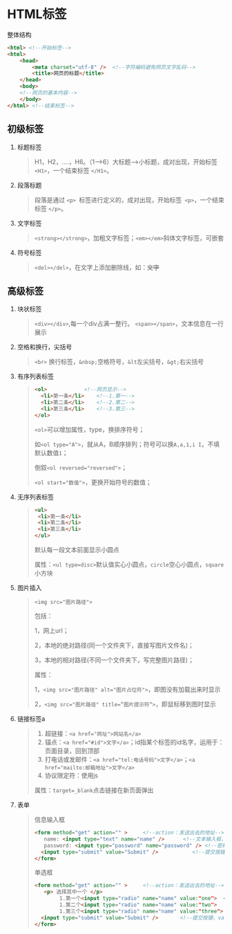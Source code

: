 # HTML标签

整体结构

```html
<html> <!--开始标签-->
<html>
	<head>
		<meta charset="utf-8" />  <!--字符编码避免网页文字乱码-->
		<title>网页的标题</title>
	</head>
	<body>
	<!--网页的基本内容-->
	</body>
</html> <!--结束标签-->

```

## 初级标签

1. 标题标签

   > H1，H2，....，H6。（1-->6）大标题-->小标题，成对出现，开始标签 `<H1>`，一个结束标签 `</H1>`。

2. 段落标题

   >段落是通过 `<p> `标签进行定义的，成对出现，开始标签`` <p>``，一个结束标签 `</p>`。

3. 文字标签

   > `<strong></strong>`，加粗文字标签；`<em></em>`斜体文字标签，可嵌套

4. 符号标签

   >`<del></del>`，在文字上添加删除线，如：~~文字~~

## 高级标签

1. 块状标签

   >`<div></div>`,每一个div占满一整行。  `<span></span>`，文本信息在一行展示

2. 空格和换行，尖括号

   >`<br>` 换行标签，`&nbsp;`空格符号，`&lt`左尖括号，`&gt;`右尖括号

 3. 有序列表标签

    > ```html
    > <ol>			  <!--网页显示-->
    >   <li>第一条</li>	<!--1.第一-->
    >   <li>第二条</li>	<!--2.第二-->
    >   <li>第三条</li>	<!--3.第三-->
    > </ol>
    > ```
    >
    >  `<ol>`可以增加属性，type，换排序符号；
    >
    > 如`<ol type="A">`，就从A，B顺序排列；符号可以换`A,a,1,i I`，不填默认数值`1`；
    >
    > 倒叙`<ol reversed="reversed">`；
    >
    >  `<ol start="数值">`，更换开始符号的数值；

4. 无序列表标签

   >```html
   ><ul>			  
   >  <li>第一条</li>	
   >  <li>第二条</li>	
   >  <li>第三条</li>	
   ></ul>
   >```
   >
   >默认每一段文本前面显示小圆点
   >
   >属性：`<ul type=disc>`默认值实心小圆点，`circle`空心小圆点，`square`小方块

  5. 图片插入

     > `<img src="图片路径">`
     >
     > 包括：
     >
     > 1，网上url；
     >
     > 2，本地的绝对路径(同一个文件夹下，直接写图片文件名)；
     >
     > 3，本地的相对路径(不同一个文件夹下，写完整图片路径)；
     >
     > 属性：
     >
     > 1，`<img src="图片路径" alt="图片占位符">`，即图没有加载出来时显示
     >
     > 2，`<img src="图片路径" title=”图片提示符“>`，即鼠标移到图时显示

6. 链接标签a

     >1. 超链接：`<a href="网址">网站名</a>`
     >2. 锚点：`<a href="#id">文字</a>`；id指某个标签的id名字，运用于：页面目录，回到顶部
     >3. 打电话或发邮件：`<a href="tel:电话号码">文字</a>`；`<a href="mailto:邮箱地址">文字</a>`
     >4. 协议限定符：使用js
     >
     >属性：`target=_blank`点击链接在新页面弹出

7. 表单

   > 信息输入框
   >
   > ```html
   > <form method="get" action="" > 	<!--action：发送出去的地址-->
   >  	name: <input type="text" name="name" />		 <!--文本输入框，name：数值内容-->
   > 	password: <input type="password" name="password" />	<!--密码输入框，name：数值内容-->
   >   <input type="submit" value="Submit" />  			<!--提交按键，value：数据值-->
   > </form>
   > ```
   >
   > 单选框
   >
   > ```html
   > <form method="get" action="" > 	<!--action：发送出去的地址-->
   > 	<p> 选择其中一个 </p>
   >         1.第一个<input type="radio" name="name" value:"one">	<!--name相同表示同个选择问题-->
   >         1.第二个<input type="radio" name="name" value:"two">
   >         1.第三个<input type="radio" name="name" value:"three">
   >   <input type="submit" value="Submit" />  		<!--提交按键，value：数据值-->
   > </form>
   > ```
   >
   > 